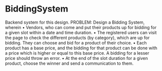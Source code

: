# BiddingSystem
Backend system for this design.
PROBLEM: Design a Bidding System, wherein
• Vendors, who can come and put their products up for bidding for a given slot within a date and time
duration.
• The registered users can visit the page to check the different products (by category), which are up
for bidding. They can choose and bid for a product of their choice.
• Each product has a base price, and the bidding for that product can be done with a price which is
higher or equal to this base price. A bidding for a lesser price should throw an error.
• At the end of the slot duration for a given product, choose the winner and send a communication to
them.
